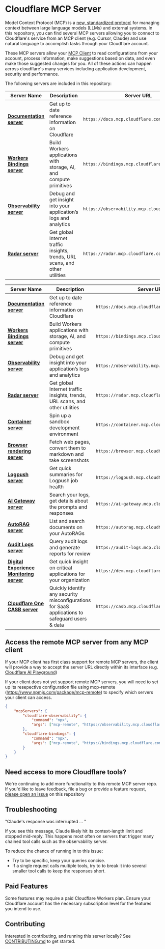 # Cloudflare MCP Server

Model Context Protocol (MCP) is a [new, standardized protocol](https://modelcontextprotocol.io/introduction) for managing context between large language models (LLMs) and external systems. In this repository, you can find several MCP servers allowing you to connect to Cloudflare's service from an MCP client (e.g. Cursor, Claude) and use natural language to accomplish tasks through your Cloudflare account.

These MCP servers allow your [MCP Client](https://modelcontextprotocol.io/clients) to read configurations from your account, process information, make suggestions based on data, and even make those suggested changes for you. All of these actions can happen across cloudflare's many services including application development, security and performance.

The following servers are included in this repository:

| Server Name                                     | Description                                                                  | Server URL                                     |
| ----------------------------------------------- | ---------------------------------------------------------------------------- | ---------------------------------------------- |
| [**Documentation server**](/apps/docs-autorag)  | Get up to date reference information on Cloudflare                           | `https://docs.mcp.cloudflare.com/sse`          |
| [**Workers Bindings server**](/apps/bindings)   | Build Workers applications with storage, AI, and compute primitives          | `https://bindings.mcp.cloudflare.com/sse`      |
| [**Observability server**](/apps/observability) | Debug and get insight into your application’s logs and analytics             | `https://observability.mcp.cloudflare.com/sse` |
| [**Radar server**](/apps/radar)                 | Get global Internet traffic insights, trends, URL scans, and other utilities | `https://radar.mcp.cloudflare.com/sse`         |


| Server Name                                           | Description                                                                                      | Server URL                                              |
| ----------------------------------------------------- | ------------------------------------------------------------------------------------------------ | ------------------------------------------------------- |
| [**Documentation server**](/apps/docs-autorag)        | Get up to date reference information on Cloudflare                                               | `https://docs.mcp.cloudflare.com/sse`                   |
| [**Workers Bindings server**](/apps/bindings)         | Build Workers applications with storage, AI, and compute primitives                              | `https://bindings.mcp.cloudflare.com/sse`               |
| [**Observability server**](/apps/observability)       | Debug and get insight into your application’s logs and analytics                                 | `https://observability.mcp.cloudflare.com/sse`          |
| [**Radar server**](/apps/radar)                       | Get global Internet traffic insights, trends, URL scans, and other utilities                     | `https://radar.mcp.cloudflare.com/sse`                  |
| [**Container server**](/apps/container)               | Spin up a sandbox development environment                                                        | `https://container.mcp.cloudflare.com/sse`              |
| [**Browser rendering server**](/apps/browser)         | Fetch web pages, convert them to markdown and take screenshots                                   | `https://browser.mcp.cloudflare.com/sse`                |
| [**Logpush server**](/apps/logpush)                   | Get quick summaries for Logpush job health                                                       | `https://logpush.mcp.cloudflare.com/sse`                |
| [**AI Gateway server**](/apps/ai-gateway)             | Search your logs, get details about the prompts and responses                                    | `https://ai-gateway.mcp.cloudflare.com/sse`             |
| [**AutoRAG server**](/apps/autorag)                   | List and search documents on your AutoRAGs                                                       | `https://autorag.mcp.cloudflare.com/sse`                |
| [**Audit Logs server**](/apps/audit-logs)             | Query audit logs and generate reports for review                                                 | `https://audit-logs.mcp.cloudflare.com/sse`             |
| [**Digital Experience Monitoring server**](/apps/dem) | Get quick insight on critical applications for your organization                                 | `https://dem.mcp.cloudflare.com/sse`                    |
| [**Cloudflare One CASB server**](/apps/casb)          | Quickly identify any security misconfigurations for SaaS applications to safeguard users & data  | `https://casb.mcp.cloudflare.com/sse`                   |


## Access the remote MCP server from any MCP client

If your MCP client has first class support for remote MCP servers, the client will provide a way to accept the server URL directly within its interface (e.g. [Cloudflare AI Playground](https://playground.ai.cloudflare.com/))

If your client does not yet support remote MCP servers, you will need to set up its resepective configuration file using mcp-remote (https://www.npmjs.com/package/mcp-remote) to specify which servers your client can access.

```json
{
	"mcpServers": {
		"cloudflare-observability": {
			"command": "npx",
			"args": ["mcp-remote", "https://observability.mcp.cloudflare.com/sse"]
		},
		"cloudflare-bindings": {
			"command": "npx",
			"args": ["mcp-remote", "https://bindings.mcp.cloudflare.com/sse"]
		}
	}
}
```

## Need access to more Cloudflare tools?

We're continuing to add more functionality to this remote MCP server repo. If you'd like to leave feedback, file a bug or provide a feature request, [please open an issue](https://github.com/cloudflare/mcp-server-cloudflare/issues/new/choose) on this repository

## Troubleshooting

"Claude's response was interrupted ... "

If you see this message, Claude likely hit its context-length limit and stopped mid-reply. This happens most often on servers that trigger many chained tool calls such as the observability server.

To reduce the chance of running in to this issue:

- Try to be specific, keep your queries concise.
- If a single request calls multiple tools, try to to break it into several smaller tool calls to keep the responses short.

## Paid Features

Some features may require a paid Cloudflare Workers plan. Ensure your Cloudflare account has the necessary subscription level for the features you intend to use.

## Contributing

Interested in contributing, and running this server locally? See [CONTRIBUTING.md](CONTRIBUTING.md) to get started.
